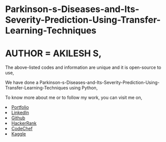 # Parkinson-s-Diseases-and-Its-Severity-Prediction-Using-Transfer-Learning-Techniques

# AUTHOR = AKILESH S,

The above-listed codes and information are unique and it is open-source to use,

We have done a Parkinson-s-Diseases-and-Its-Severity-Prediction-Using-Transfer-Learning-Techniques using Python,

To know more about me or to follow my work, you can visit me on,

<li><a href="https://akileshsaravanan.github.io/">Portfolio</a> 
<li><a href="http://www.linkedin.com/in/Akilesh--S">LinkedIn</a> 
<li><a href="https://github.com/AkileshSaravanan">Github</a> 
<li><a href="https://www.hackerrank.com/Akilesh_RMS">HackerRank</a> 
<li><a href="https://www.codechef.com/users/akilesh_lays">CodeChef</a> 
<li><a href="https://www.kaggle.com/akilesh23">Kaggle</a> 
